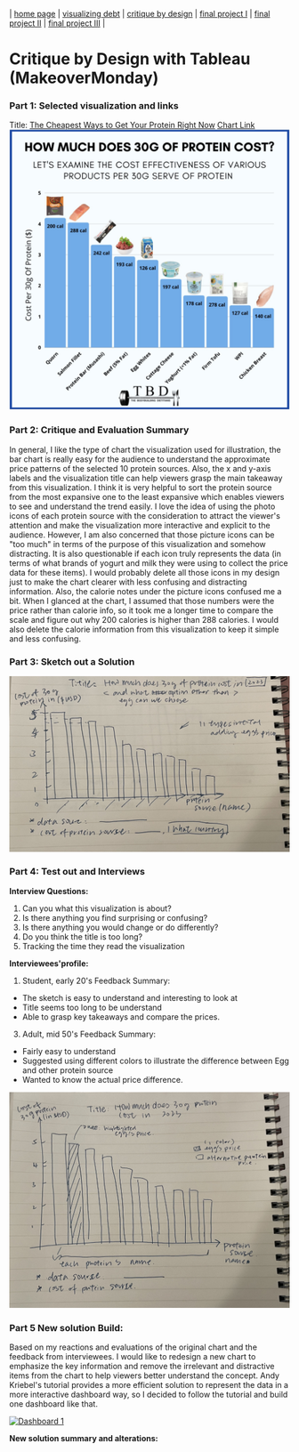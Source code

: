 | [home page](https://cmustudent.github.io/tswd-portfolio-templates/) | [visualizing debt](visualizing-government-debt) | [critique by design](critique-by-design) | [final project I](final-project-part-one) | [final project II](final-project-part-two) | [final project III](final-project-part-three) |

# Critique by Design with Tableau (MakeoverMonday)
### Part 1: Selected visualization and links
Title: [The Cheapest Ways to Get Your Protein Right Now](https://lifehacker.com/the-cheapest-ways-to-get-your-protein-right-now-1850001760)
[Chart Link](https://www.thebodybuildingdietitians.com/blog/how-cost-effective-is-your-high-protein-diet)
![How Much Does 30g Protein Cost?](original-chart.jpg)

### Part 2: Critique and Evaluation Summary
In general, I like the type of chart the visualization used for illustration, the bar chart is really easy for the audience to understand the approximate price patterns of the selected 10 protein sources. Also, the x and y-axis labels and the visualization title can help viewers grasp the main takeaway from this visualization. I think it is very helpful to sort the protein source from the most expansive one to the least expansive which enables viewers to see and understand the trend easily. 
I love the idea of using the photo icons of each protein source with the consideration to attract the viewer's attention and make the visualization more interactive and explicit to the audience. However, I am also concerned that those picture icons can be "too much" in terms of the purpose of this visualization and somehow distracting. It is also questionable if each icon truly represents the data (in terms of what brands of yogurt and milk they were using to collect the price data for these items). I would probably delete all those icons in my design just to make the chart clearer with less confusing and distracting information. Also, the calorie notes under the picture icons confused me a bit. When I glanced at the chart, I assumed that those numbers were the price rather than calorie info, so  it took me a longer time to compare the scale and figure out why 200 calories is higher than 288 calories. I would also delete the calorie information from this visualization to keep it simple and less confusing.

### Part 3: Sketch out a Solution
![First Sketch](before.jpg)

### Part 4: Test out and Interviews
**Interview Questions:**
1. Can you what this visualization is about?
2. Is there anything you find surprising or confusing?
3. Is there anything you would change or do differently?
4. Do you think the title is too long?
5. Tracking the time they read the visualization

**Interviewees'profile:**
1. Student, early 20's
   Feedback Summary:
- The sketch is easy to understand and interesting to look at
- Title seems too long to be understand
- Able to grasp key takeaways and compare the prices.
  
3. Adult, mid 50's
  Feedback Summary:
- Fairly easy to understand
- Suggested using different colors to illustrate the difference between Egg and other protein source
- Wanted to know the actual price difference.

![Sketch After Interview](after.jpg)

### Part 5 New solution Build: 
Based on my reactions and evaluations of the original chart and the feedback from interviewees. I would like to redesign a new chart to emphasize the key information and remove the irrelevant and distractive items from the chart to help viewers better understand the concept. Andy Kriebel's tutorial provides a more efficient solution to represent the data in a more interactive dashboard way, so I decided to follow the tutorial and build one dashboard like that. 

<div class='tableauPlaceholder' id='viz1700110119509' style='position: relative'><noscript><a href='#'><img alt='Dashboard 1 ' src='https:&#47;&#47;public.tableau.com&#47;static&#47;images&#47;HW&#47;HW34_17001073853010&#47;Dashboard1&#47;1_rss.png' style='border: none' /></a></noscript><object class='tableauViz'  style='display:none;'><param name='host_url' value='https%3A%2F%2Fpublic.tableau.com%2F' /> <param name='embed_code_version' value='3' /> <param name='site_root' value='' /><param name='name' value='HW34_17001073853010&#47;Dashboard1' /><param name='tabs' value='no' /><param name='toolbar' value='yes' /><param name='static_image' value='https:&#47;&#47;public.tableau.com&#47;static&#47;images&#47;HW&#47;HW34_17001073853010&#47;Dashboard1&#47;1.png' /> <param name='animate_transition' value='yes' /><param name='display_static_image' value='yes' /><param name='display_spinner' value='yes' /><param name='display_overlay' value='yes' /><param name='display_count' value='yes' /><param name='language' value='en-US' /><param name='filter' value='publish=yes' /></object></div>                
<script type='text/javascript'>                    
   var divElement = document.getElementById('viz1700110119509');                    
   var vizElement = divElement.getElementsByTagName('object')[0];                    
   if ( divElement.offsetWidth > 800 ) { vizElement.style.width='800px';vizElement.style.height='627px';} 
   else if ( divElement.offsetWidth > 500 ) { vizElement.style.width='800px';vizElement.style.height='627px';} 
   else { vizElement.style.width='100%';vizElement.style.height='727px';}                     
   var scriptElement = document.createElement('script');                    
   scriptElement.src = 'https://public.tableau.com/javascripts/api/viz_v1.js';                 
   vizElement.parentNode.insertBefore(scriptElement, vizElement);                
</script>

**New solution summary and alterations:**
